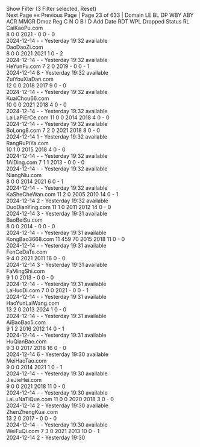 
Show Filter (3 Filter selected, Reset)  
Next Page »« Previous Page | Page 23 of 633 | 
Domain			LE	BL	DP	WBY	ABY	ACR	MMGR	Dmoz	Reg	C	N	O	B	I	D	Add Date	RDT	WPL	Dropped    	Status	RL
CaiKaoPu.com	
8	0	0	2021	-	0	0	-	0	
2024-12-14	-	-	Yesterday 19:32	available	
DaoDaoZi.com	
8	0	0	2021	2021	1	0	-	2	
2024-12-14	-	-	Yesterday 19:32	available	
HeYunFu.com	
7	2	0	2019	-	0	0	-	1	
2024-12-14	8	-	Yesterday 19:32	available	
ZuiYouXiaDan.com	
12	0	0	2018	2017	9	0	-	0	
2024-12-14	-	-	Yesterday 19:32	available	
KuaiChou66.com	
10	0	0	2021	2018	4	0	-	0	
2024-12-14	-	-	Yesterday 19:32	available	
LaiLaPiErCe.com	
11	0	0	2014	2018	4	0	-	0	
2024-12-14	-	-	Yesterday 19:32	available	
BoLong8.com	
7	2	0	2021	2018	8	0	-	0	
2024-12-14	1	-	Yesterday 19:32	available	
RangRuPiYa.com	
10	1	0	2015	2018	4	0	-	0	
2024-12-14	-	-	Yesterday 19:32	available	
1AiDing.com	
7	1	1	2013	-	0	0	-	0	
2024-12-14	-	-	Yesterday 19:32	available	
NiangNiu.com	
8	0	0	2014	2021	6	0	-	1	
2024-12-14	-	-	Yesterday 19:32	available	
KaSheCheWan.com	
11	2	0	2005	2010	14	0	-	1	
2024-12-14	2	-	Yesterday 19:32	available	
DuoDianYing.com	
11	1	0	2011	2012	14	0	-	0	
2024-12-14	3	-	Yesterday 19:31	available	
BaoBeiSu.com	
8	0	0	2014	-	0	0	-	0	
2024-12-14	-	-	Yesterday 19:31	available	
KongBao3668.com	
11	459	70	2015	2018	11	0	-	0	
2024-12-14	-	-	Yesterday 19:31	available	
FenCeDaTa.com	
9	4	0	2021	2011	16	0	-	0	
2024-12-14	3	-	Yesterday 19:31	available	
FaMingShi.com	
9	1	0	2013	-	0	0	-	0	
2024-12-14	-	-	Yesterday 19:31	available	
LaHuoDi.com	
7	0	0	2021	-	0	0	-	1	
2024-12-14	-	-	Yesterday 19:31	available	
HaoYunLaiWang.com	
13	2	0	2013	2024	1	0	-	0	
2024-12-14	-	-	Yesterday 19:31	available	
AiBaoBao5.com	
9	1	2	2016	2012	14	0	-	1	
2024-12-14	-	-	Yesterday 19:31	available	
HuQianBao.com	
9	3	0	2017	2018	16	0	-	0	
2024-12-14	6	-	Yesterday 19:30	available	
MeiHaoTao.com	
9	0	0	2014	2021	1	0	-	1	
2024-12-14	-	-	Yesterday 19:30	available	
JieJieHei.com	
9	0	0	2021	2018	11	0	-	0	
2024-12-14	-	-	Yesterday 19:30	available	
LaLuNaTiQue.com	
11	0	0	2020	2018	3	0	-	0	
2024-12-14	2	-	Yesterday 19:30	available	
ZhenZhengKuai.com	
13	2	0	2017	-	0	0	-	0	
2024-12-14	-	-	Yesterday 19:30	available	
WeiFuQi.com	
7	3	0	2021	2013	10	0	-	1	
2024-12-14	2	-	Yesterday 19:30
